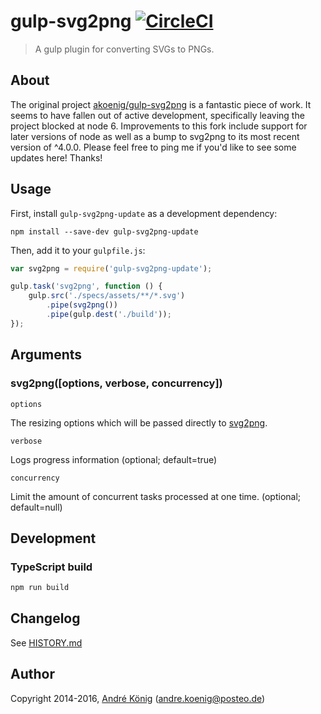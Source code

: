 # gulp-svg2png [![CircleCI](https://circleci.com/gh/ryanwholey/gulp-svg2png.svg?style=svg)](https://circleci.com/gh/ryanwholey/gulp-svg2png)

> A gulp plugin for converting SVGs to PNGs.

## About

The original project [akoenig/gulp-svg2png](https://github.com/akoenig/gulp-svg2png) is a fantastic piece of work. It seems to have fallen out of active development, specifically leaving the project blocked at node 6. Improvements to this fork include support for later versions of node as well as a bump to svg2png to its most recent version of ^4.0.0. Please feel free to ping me if you'd like to see some updates here! Thanks!

## Usage

First, install `gulp-svg2png-update` as a development dependency:

```shell
npm install --save-dev gulp-svg2png-update
```

Then, add it to your `gulpfile.js`:

```javascript
var svg2png = require('gulp-svg2png-update');

gulp.task('svg2png', function () {
    gulp.src('./specs/assets/**/*.svg')
        .pipe(svg2png())
        .pipe(gulp.dest('./build'));
});
```

## Arguments

### svg2png([options, verbose, concurrency])

`options`

The resizing options which will be passed directly to [svg2png](https://github.com/ryanwholey/svg2png#exact-resizing-behavior).

`verbose`

Logs progress information (optional; default=true)

`concurrency`

Limit the amount of concurrent tasks processed at one time. (optional; default=null)

## Development

### TypeScript build

```sh
npm run build
```

## Changelog

See [HISTORY.md](https://github.com/ryanwholey/gulp-svg2png/blob/master/HISTORY.md)

## Author

Copyright 2014-2016, [André König](http://andrekoenig.info) (andre.koenig@posteo.de)
